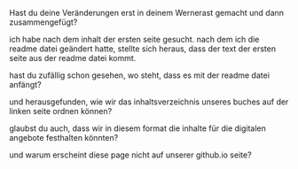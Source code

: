 Hast du deine Veränderungen erst in deinem Wernerast gemacht und dann zusammengefügt?

ich habe nach dem inhalt der ersten seite gesucht. nach dem ich die readme datei geändert hatte, stellte sich heraus, dass der text der ersten seite aus der readme datei kommt.

hast du zufällig schon gesehen, wo steht, dass es mit der readme datei anfängt?

und herausgefunden, wie wir das inhaltsverzeichnis unseres buches auf der linken seite ordnen können?

glaubst du auch, dass wir in diesem format die inhalte für die digitalen angebote festhalten könnten?

und warum erscheint diese page nicht auf unserer github.io seite?


